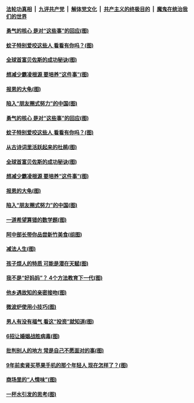 

####  [法轮功真相](../../../../basic/blob/master/README.md?t=05311831) &nbsp;|&nbsp; [九评共产党](../../../../9ping.md/blob/master/README.md?t=05311831) &nbsp;|&nbsp; [解体党文化](../../../../jtdwh.md/blob/master/README.md?t=05311831)  &nbsp;|&nbsp; [共产主义的终极目的](../../../../gczydzjmd.md/blob/master/README.md?t=05311831) &nbsp;|&nbsp; [魔鬼在统治我们的世界](../../../../mgztzwmdsj.md/blob/master/README.md?t=05311831) 

#### [勇气的核心 是对“这些事”的回应(图)](../pages/p8/934997.md?t=05311831) 

#### [蚊子特别爱咬这些人 看看有你吗？(图)](../pages/p8/934925.md?t=05311831) 

#### [全球首富贝佐斯的成功秘诀(图)](../pages/p8/933996.md?t=05311831) 

#### [想减少霸凌根源 要培养“这件事”(图)](../pages/p8/934942.md?t=05311831) 

#### [报恩的大龟(图)](../pages/p8/934554.md?t=05311831) 

#### [陷入“朋友圈式努力”的中国(图)](../pages/p8/934874.md?t=05311831) 

#### [勇气的核心 是对“这些事”的回应(图)](../pages/p8/934997.md?t=05311831) 

#### [蚊子特别爱咬这些人 看看有你吗？(图)](../pages/p8/934925.md?t=05311831) 

#### [从古诗词里活跃起来的杜鹃(图)](../pages/p8/934994.md?t=05311831) 

#### [全球首富贝佐斯的成功秘诀(图)](../pages/p8/933996.md?t=05311831) 

#### [想减少霸凌根源 要培养“这件事”(图)](../pages/p8/934942.md?t=05311831) 

#### [报恩的大龟(图)](../pages/p8/934554.md?t=05311831) 

#### [陷入“朋友圈式努力”的中国(图)](../pages/p8/934874.md?t=05311831) 

#### [一道希望算错的数学题(图)](../pages/p8/934867.md?t=05311831) 

#### [阿中部长带你品尝新竹美食(组图)](../pages/p8/934760.md?t=05311831) 

#### [减法人生(图)](../pages/p8/934768.md?t=05311831) 

#### [孩子烦人的特质 可能是潜在天赋(图)](../pages/p8/934807.md?t=05311831) 

#### [我不是“好妈妈”？ 4个方法教育下一代(图)](../pages/p8/934764.md?t=05311831) 

#### [他乡遇故知的亲密接吻(图)](../pages/p8/934670.md?t=05311831) 

#### [微波炉使用小技巧(图)](../pages/p8/934735.md?t=05311831) 

#### [男人有没有福气 看这“投资”就知道(图)](../pages/p8/934720.md?t=05311831) 

#### [6招让婚姻战胜病毒(图)](../pages/p8/934398.md?t=05311831) 

#### [批判别人的地方 常是自己不愿面对的事(图)](../pages/p8/934549.md?t=05311831) 

#### [9年前卖肾买苹果手机的那个年轻人 现在怎样了？(图)](../pages/p8/934564.md?t=05311831) 

#### [商场里的“人情味”(图)](../pages/p8/933995.md?t=05311831) 

#### [一杯水引发的思考(图)](../pages/p8/934288.md?t=05311831) 

